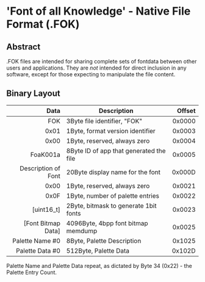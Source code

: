 'Font of all Knowledge' - Native File Format (.FOK)
=

Abstract
-

.FOK files are intended for sharing complete sets of fontdata between other users and applications. They are _not_ intended for direct inclusion in any software, except for those expecting to manipulate the file content.

Binary Layout
-

| Data                 	| Description                             	| Offset 	|
|---------------------:	|-----------------------------------------	|-------:	|
| FOK                  	| 3Byte file identifier, "FOK"            	| 0x0000 	|
| 0x01                 	| 1Byte, format version identifier        	| 0x0003 	|
| 0x00                 	| 1Byte, reserved, always zero            	| 0x0004 	|
| FoaK001a             	| 8Byte ID of app that generated the file 	| 0x0005 	|
| Description of Font  	| 20Byte display name for the font        	| 0x000D 	|
| 0x00                 	| 1Byte, reserved, always zero            	| 0x0021 	|
| 0x0F                 	| 1Byte, number of palette entries        	| 0x0022 	|
| [uint16_t]           	| 2Byte, bitmask to generate 1bit fonts   	| 0x0023 	|
| [Font Bitmap Data] 	| 4096Byte, 4bpp font bitmap memdump      	| 0x0025 	|
| Palette Name #0      	| 8Byte, Palette Description              	| 0x1025 	|
| Palette Data #0      	| 512Byte, Palette Data                   	| 0x102D 	|

Palette Name and Palette Data repeat, as dictated by Byte 34 (0x22) - the Palette Entry Count.